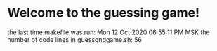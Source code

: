 # Welcome to the guessing game!
the last time makefile was run: Mon 12 Oct 2020 06:55:11 PM MSK
the number of code lines in guessgnggame.sh: 56
